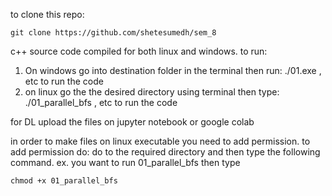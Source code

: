 to clone this repo:

```
git clone https://github.com/shetesumedh/sem_8

```

c++ source code compiled for both linux and windows. to run:

1. On windows go into destination folder in the terminal then run: ./01.exe , etc to run the code
2. on linux go the the desired directory using terminal then type: ./01_parallel_bfs , etc to run the code

for DL
upload the files on jupyter notebook or google colab

in order to make files on linux executable you need to add permission. to add permission do:
do to the required directory and then type the following command. 
ex. you want to run 01_parallel_bfs then type

```
chmod +x 01_parallel_bfs

```
